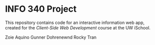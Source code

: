 # INFO 340 Project

This repository contains code for an interactive information web app, created for the _Client-Side Web Development_ course at the UW iSchool.

Zoie Aquino
Gunner Dohrenewnd
Rocky Tran